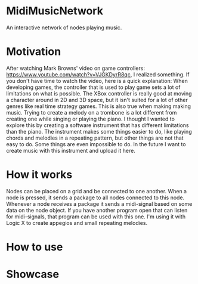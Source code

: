 # MidiMusicNetwork
An interactive network of nodes playing music.

# Motivation
After watching Mark Browns' video on game controllers: https://www.youtube.com/watch?v=VJGKDyrR8qc, I realized something. If you don't have time to watch the video, here is a quick explanation: When developing games, the controller that is used to play game sets a lot of limitations on what is possible. The XBox controller is really good at moving a character around in 2D and 3D space, but it isn't suited for a lot of other genres like real time strategy games. This is also true when making making music. Trying to create a melody on a trombone is a lot different from creating one while singing or playing the piano. I thought I wanted to explore this by creating a software instrument that has different limitations than the piano. The instrument makes some things easier to do, like playing chords and melodies in a repeating pattern, but other things are not that easy to do. Some things are even impossible to do. In the future I want to create music with this instrument and upload it here.

# How it works
Nodes can be placed on a grid and be connected to one another. When a node is pressed, it sends a package to all nodes connected to this node. Whenever a node receives a package it sends a midi-signal based on some data on the node object. If you have another program open that can listen for midi-signals, that program can be used with this one. I'm using it with Logic X to create appegios and small repeating melodies.

# How to use


# Showcase


